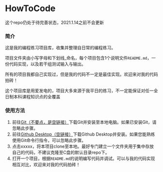 # HowToCode

这个repo仍处于待完善状态，2021.1.14之前不会更新

### 简介

这是我的编程练习项目库，收集并整理自日常的编程练习。

项目文件夹由小写字母和下划线_命名，每个项目包含1个说明文件`README.md`，一份代码实现，以及若干组测试输入与输出。

所有的项目我都自己实现过，但是我的代码不一定是最佳实现。欢迎来对我的代码拍砖！

这个项目库是用爱发电的，项目大多来源于我平日的练习，不一定能保证对任一全日制本科课程知识点的全覆盖

### 使用方法

1. 前往[Git（不要点，是空链接）](https://)下载Git并安装至本地电脑。如果已安装Git，请忽略此步骤。
2. 前往[Github Desktop（空链接）](https://)下载Github Desktop并安装。如果您能熟练使用Git命令行指令，可以忽略此步骤。
3. 点击xxxxx，将本项目clone至本地。最好专门建立一个文件夹用于集中存放自己的代码，不建议克隆至C盘的默认目录repo下。
4. 打开一个项目，根据`README.md`的说明编写代码并调试。可以与我的代码实现相互对比，欢迎来对我的代码拍砖！